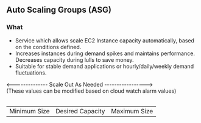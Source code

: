 ## Auto Scaling Groups (ASG)

### What 
 - Service which allows scale EC2 Instance capacity automatically, based on the conditions defined.
 - Increases instances during demand spikes and maintains performance. Decreases capacity during lulls to save money.
 - Suitable for stable demand applications or hourly/daily/weekly demand fluctuations.

 <table>
	 <tr>
	 	<-------------- Scale Out As Needed -----------------> <br> (These values can be modified based on cloud watch alarm values)
	 </tr>
	 <tr>
		 <table>
			 	<td>Minimum Size</td>
			 	<td>Desired Capacity</td>
			 	<td>Maximum Size</td>
			</table>
		<tr>
 </table>